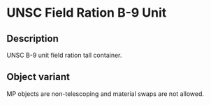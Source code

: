 # UNSC Field Ration B-9 Unit

## Description

UNSC B-9 unit field ration tall container.

## Object variant

MP objects are non-telescoping and material swaps are not allowed.

